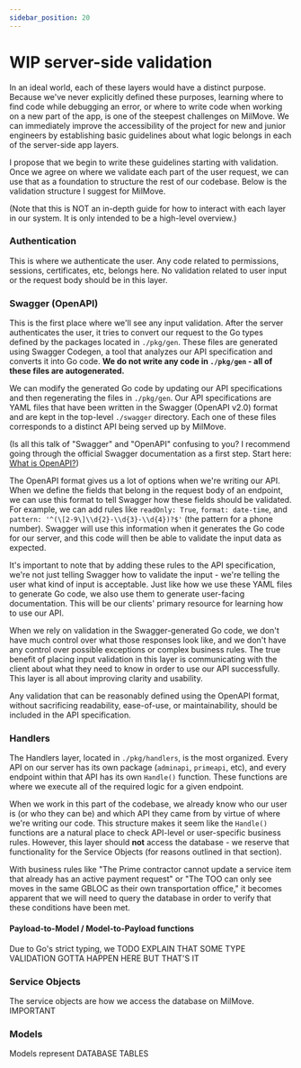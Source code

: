 ```yaml
---
sidebar_position: 20
---
```


# WIP server-side validation

In an ideal world, each of these layers would have a distinct purpose. Because we've never explicitly defined these purposes, learning where to find code while debugging an error, or where to write code when working on a new part of the app, is one of the steepest challenges on MilMove. We can immediately improve the accessibility of the project for new and junior engineers by establishing basic guidelines about what logic belongs in each of the server-side app layers.

I propose that we begin to write these guidelines starting with validation. Once we agree on where we validate each part of the user request, we can use that as a foundation to structure the rest of our codebase. Below is the validation structure I suggest for MilMove.

(Note that this is NOT an in-depth guide for how to interact with each layer in our system. It is only intended to be a high-level overview.)

### Authentication
This is where we authenticate the user. Any code related to permissions, sessions, certificates, etc, belongs here. No validation related to user input or the request body should be in this layer.

### Swagger (OpenAPI)
This is the first place where we'll see any input validation. After the server
authenticates the user, it tries to convert our request to the Go types defined
by the packages located in `./pkg/gen`. These files are generated using Swagger
Codegen, a tool that analyzes our API specification and converts it into Go
code. **We do not write any code in `./pkg/gen` - all of these files are
autogenerated.**

We can modify the generated Go code by updating our API specifications and then regenerating the files in `./pkg/gen`. Our API specifications are YAML files that have been written in the Swagger (OpenAPI v2.0) format and are kept in the top-level `./swagger` directory. Each one of these files corresponds to a distinct API being served up by MilMove.

(Is all this talk of "Swagger" and "OpenAPI" confusing to you? I recommend going through the official Swagger documentation as a first step. Start here: [What is OpenAPI?](https://swagger.io/docs/specification/about/))

The OpenAPI format gives us a lot of options when we're writing our API. When we define the fields that belong in the request body of an endpoint, we can use this format to tell Swagger how these fields should be validated. For example, we can add rules like `readOnly: True`, `format: date-time`, and `pattern: '^(\[2-9\]\\d{2}-\\d{3}-\\d{4})?$'` (the pattern for a phone number). Swagger will use this information when it generates the Go code for our server, and this code will then be able to validate the input data as expected.

It's important to note that by adding these rules to the API specification, we're not just telling Swagger how to validate the input - we're telling the user what kind of input is acceptable. Just like how we use these YAML files to generate Go code, we also use them to generate user-facing documentation. This will be our clients' primary resource for learning how to use our API.

When we rely on validation in the Swagger-generated Go code, we don't have much control over what those responses look like, and we don't have any control over possible exceptions or complex business rules. The true benefit of placing input validation in this layer is communicating with the client about what they need to know in order to use our API successfully. This layer is all about improving clarity and usability.

Any validation that can be reasonably defined using the OpenAPI format, without sacrificing readability, ease-of-use, or maintainability, should be included in the API specification.

### Handlers
The Handlers layer, located in `./pkg/handlers`, is the most organized. Every API on our server has its own package (`adminapi`, `primeapi`, etc), and every endpoint within that API has its own `Handle()` function. These functions are where we execute all of the required logic for a given endpoint.

When we work in this part of the codebase, we already know who our user is (or who they can be) and which API they came from by virtue of where we're writing our code. This structure makes it seem like the `Handle()` functions are a natural place to check API-level or user-specific business rules. However, this layer should **not** access the database - we reserve that functionality for the Service Objects (for reasons outlined in that section).

With business rules like "The Prime contractor cannot update a service item that already has an active payment request" or "The TOO can only see moves in the same GBLOC as their own transportation office," it becomes apparent that we will need to query the database in order to verify that these conditions have been met.

#### Payload-to-Model / Model-to-Payload functions
Due to Go's strict typing, we TODO EXPLAIN THAT SOME TYPE VALIDATION GOTTA HAPPEN HERE BUT THAT'S IT

### Service Objects
The service objects are how we access the database on MilMove. IMPORTANT

### Models
Models represent DATABASE TABLES
